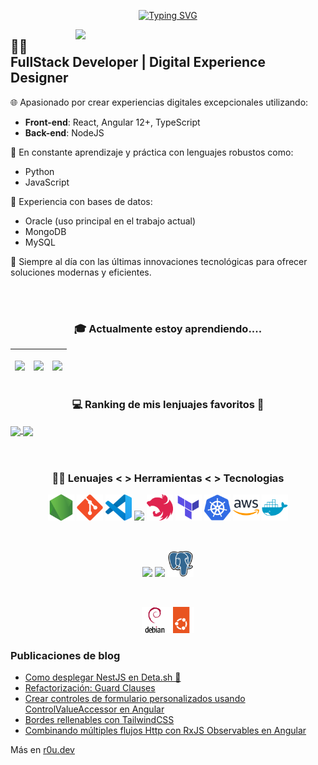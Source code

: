 
<p align="center">
<a href="https://git.io/typing-svg"><img src="https://readme-typing-svg.demolab.com?font=Fira+Code&duration=3000&pause=200&color=09F72E&background=571EFF00&width=435&lines=!Hey+soy+r0u%F0%9F%90%BA%C2%A1;%F0%9F%8E%93+Ingeniero+de+Sistemas+%F0%9F%91%A8%F0%9F%8F%BE%E2%80%8D%F0%9F%92%BB;Desarrollador+FullStak+;Siempre+aprendiendo+nuevos+temas..." alt="Typing SVG" /></a>
</p>

<img align="right" src="https://github-readme-stats.vercel.app/api?username=JG-ROU&show_icons=true&theme=transparent"  width="400">

<h2>👨‍💻 FullStack Developer | Digital Experience Designer</h2>

<p>🌐 Apasionado por crear experiencias digitales excepcionales utilizando:</p>
<ul>
  <li><strong>Front-end</strong>: React, Angular 12+, TypeScript</li>
  <li><strong>Back-end</strong>: NodeJS</li>
</ul>

<p>🚀 En constante aprendizaje y práctica con lenguajes robustos como:</p>
<ul>
  <li>Python</li>
  <li>JavaScript</li>
</ul>

<p>💾 Experiencia con bases de datos:</p>
<ul>
  <li>Oracle (uso principal en el trabajo actual)</li>
  <li>MongoDB</li>
  <li>MySQL</li>
</ul>

<p>🔧 Siempre al día con las últimas innovaciones tecnológicas para ofrecer soluciones modernas y eficientes.</p>


<br>

</br>
<div>

<h3 align="center">
🎓︎ Actualmente estoy aprendiendo....
</h3>

		
| <p align="center"><img src="https://cdn.jsdelivr.net/gh/devicons/devicon/icons/react/react-original.svg" height='42px'/></p> | <p align="center"><img src="https://cdn.jsdelivr.net/gh/devicons/devicon/icons/nextjs/nextjs-original.svg" height='42px'/></p> | <p align="center"><img src="https://cdn.jsdelivr.net/gh/devicons/devicon/icons/amazonwebservices/amazonwebservices-original.svg" height='42px'/></p> |
|:---: | :---: | :---: |
	

<h3 align='center'>💻 Ranking de mis lenjuajes favoritos 🐺 </h3>

<a href="https://github.com/JG-ROU/github-readme-stats">
  <img align="center" src="https://github-readme-stats.vercel.app/api/top-langs/?username=JG-ROU&size_weight=0.5&count_weight=0.5"  width="400" />
</a>

<a href="https://github.com/JG-ROU/github-readme-stats">
  <img align="center" src="https://github-readme-stats.vercel.app/api/wakatime?username=JGROU"  width="400" />
</a>

</div>
<br>
</br>

<div>
<h3 align='center'>👨‍💻 Lenuajes < > Herramientas < > Tecnologias</h3>

<p align="center"> 
<img src='https://github.com/devicons/devicon/raw/master/icons/nodejs/nodejs-original.svg' height='42px'/> <img src='https://github.com/devicons/devicon/raw/master/icons/git/git-original.svg' height='42px'/> <img src='https://github.com/devicons/devicon/blob/master/icons/vscode/vscode-original.svg' height='42px'/> <img src='https://github.com/prplx/svg-logos/blob/master/svg/angular.svg' height='42px'/> <img src='https://github.com/devicons/devicon/raw/master/icons/nestjs/nestjs-plain.svg' height='42px'/> <img src='https://github.com/devicons/devicon/raw/master/icons/terraform/terraform-original.svg' height='42px'/> <img src='https://github.com/devicons/devicon/raw/master/icons/kubernetes/kubernetes-plain.svg' height='42px'/> <img src='https://github.com/devicons/devicon/blob/master/icons/amazonwebservices/amazonwebservices-original-wordmark.svg' height='42px'/> <img src='https://raw.githubusercontent.com/devicons/devicon/master/icons/docker/docker-plain.svg' height='42px'/> </p> <br> 
<p align="center"> <img src='https://www.vectorlogo.zone/logos/mongodb/mongodb-ar21.svg' height='42px'/> <img src='https://raw.githubusercontent.com/sammwyy/sammwyy/master/skills/mysql.png' height='42px'/> <img src='https://github.com/devicons/devicon/raw/master/icons/postgresql/postgresql-original.svg' height='42px'/> </p> <br>  
<p align="center"> <img src='https://raw.githubusercontent.com/devicons/devicon/9f4f5cdb393299a81125eb5127929ea7bfe42889/icons/debian/debian-original-wordmark.svg' height='42px'/><img src='https://github.com/devicons/devicon/raw/master/icons/ubuntu/ubuntu-plain.svg' height='42px'/> </p>

</div>

### Publicaciones de blog

<!-- BLOG-POST-LIST:START -->
- [Como desplegar NestJS en Deta.sh 🚀]()
- [Refactorización: Guard Clauses]()
- [Crear controles de formulario personalizados usando ControlValueAccessor en Angular]()
- [Bordes rellenables con TailwindCSS]()
- [Combinando múltiples flujos Http con RxJS Observables en Angular]()
<!-- BLOG-POST-LIST:END -->

Más en [r0u.dev](https://r0u.pages.dev/)
